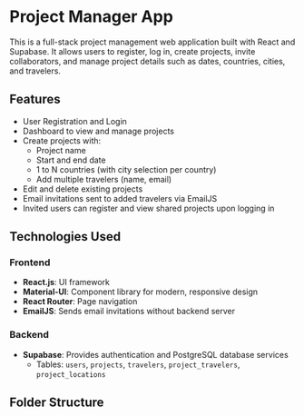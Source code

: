 # Project Manager App

This is a full-stack project management web application built with React and Supabase. It allows users to register, log in, create projects, invite collaborators, and manage project details such as dates, countries, cities, and travelers.

## Features

- User Registration and Login
- Dashboard to view and manage projects
- Create projects with:
  - Project name
  - Start and end date
  - 1 to N countries (with city selection per country)
  - Add multiple travelers (name, email)
- Edit and delete existing projects
- Email invitations sent to added travelers via EmailJS
- Invited users can register and view shared projects upon logging in

## Technologies Used

### Frontend

- **React.js**: UI framework
- **Material-UI**: Component library for modern, responsive design
- **React Router**: Page navigation
- **EmailJS**: Sends email invitations without backend server

### Backend

- **Supabase**: Provides authentication and PostgreSQL database services
  - Tables: `users`, `projects`, `travelers`, `project_travelers`, `project_locations`

## Folder Structure

